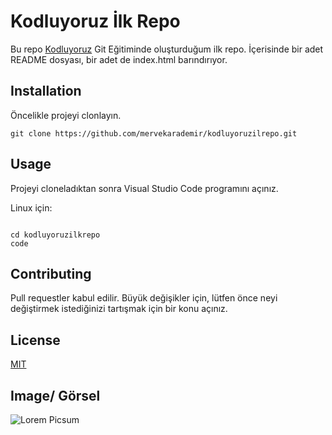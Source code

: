 # Kodluyoruz İlk Repo 
Bu repo [Kodluyoruz](https://app.patika.dev/courses/git) Git Eğitiminde oluşturduğum ilk repo. İçerisinde bir adet README dosyası, bir adet de index.html barındırıyor.

## Installation
Öncelikle projeyi clonlayın. 

```
git clone https://github.com/mervekarademir/kodluyoruzilrepo.git
```

## Usage

Projeyi cloneladıktan sonra Visual Studio Code programını açınız.

Linux için:
```

cd kodluyoruzilkrepo
code

```
## Contributing

Pull requestler kabul edilir. Büyük değişikler için, lütfen önce neyi değiştirmek istediğinizi tartışmak için bir konu açınız.

## License
[MIT](https://github.com/mervekarademir/kodluyoruzilrepo/blob/main/LICENSE)

## Image/ Görsel

![Lorem Picsum](https://picsum.photos/id/237/200/300)
